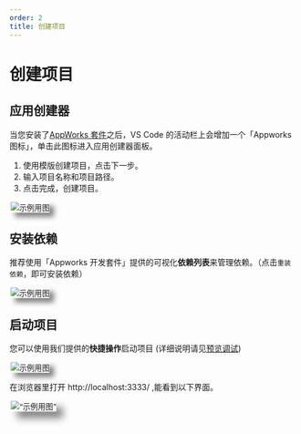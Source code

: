 ```yaml
---
order: 2
title: 创建项目
---
```


# 创建项目

## 应用创建器

当您安装了[AppWorks 套件](https://marketplace.visualstudio.com/items?itemName=iceworks-team.iceworks)之后，VS Code 的活动栏上会增加一个「Appworks 图标」，单击此图标进入应用创建器面板。

1. 使用模版创建项目，点击下一步。
2. 输入项目名称和项目路径。
3. 点击完成，创建项目。

<img src="https://img.alicdn.com/imgextra/i3/O1CN011fIOD21fEb2aKShWh_!!6000000003975-1-tps-1220-942.gif" alt="示例用图" style="transform: scale(.95, .95); box-shadow: 8px 8px 10px gray;border-radius:1%;"  />

## 安装依赖

推荐使用「Appworks 开发套件」提供的可视化**依赖列表**来管理依赖。（点击`重装依赖`，即可安装依赖）

<img src="https://img.alicdn.com/imgextra/i1/O1CN01jeL0Qg1PJbWIbxkC0_!!6000000001820-2-tps-1247-970.png" alt="示例用图" style="transform: scale(.95, .95); box-shadow: 8px 8px 10px gray;border-radius:1%;" />

## 启动项目

您可以使用我们提供的**快捷操作**启动项目 (详细说明请见[预览调试](/pack/basic/debug))

<img src="https://img.alicdn.com/imgextra/i1/O1CN01prjQXh22vPDxx5QQt_!!6000000007182-2-tps-1247-970.png" alt="示例用图" style="transform: scale(.95, .95); box-shadow: 8px 8px 10px gray;border-radius:1%;" />

在浏览器里打开 http://localhost:3333/ ,能看到以下界面。

<img src="https://img.alicdn.com/imgextra/i2/O1CN01O2iKLJ1XK4r6pdim6_!!6000000002904-2-tps-1266-791.png" alt=“示例用图” style="transform: scale(.95, .95); box-shadow: 12px 12px 15px gray;border-radius:1%;" />
